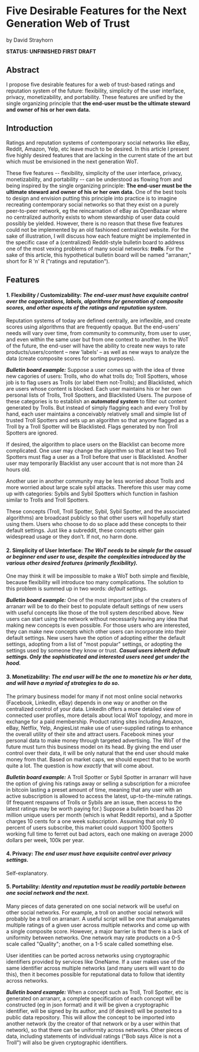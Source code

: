 # Five Desirable Features for the Next Generation Web of Trust

by David Strayhorn

**STATUS: UNFINISHED FIRST DRAFT**

## Abstract

I propose five desirable features for a web of trust-based ratings and reputation system of the future: flexibility, simplicity of the user interface, privacy, monetizability, and portability. These features are unified by the single organizing principle that **the end-user must be the ultimate steward and owner of his or her own data.**

## Introduction 

Ratings and reputation systems of contemporary social networks like eBay, Reddit, Amazon, Yelp, etc leave much to be desired. In this article I present five highly desired features that are lacking in the current state of the art but which must be envisioned in the next generation WoT. 

These five features -- flexibility, simplicity of the user interface, privacy, monetizability, and portability -- can be understood as flowing from and being inspired by the single organizing principle: **The end-user must be the ultimate steward and owner of his or her own data.** One of the best tools to design and envision putting this principle into practice is to imagine recreating contemporary social networks so that they exist on a purely peer-to-peer network, eg the reincarnation of eBay as OpenBazaar where no centralized authority exists to whom stewardship of user data could possibly be yielded. However, there is no reason that these five features could not be implemented by an old fashioned centralized website. For the sake of illustration, I will discuss how each feature might be implemented in the specific case of a (centralized) Reddit-style bulletin board to address one of the most vexing problems of many social networks: ***trolls***. For the sake of this article, this hypothetical bulletin board will be named "arranarr," short for R 'n' R ("ratings and reputation").

## Features

#### 1. Flexibility / Customizability: *The end-user must have exquisite control over the cagorizations, labels, algorithms for generation of composite scores, and other aspects of the ratings and reputation system.*

Reputation systems of today are defined centrally, are inflexible, and create scores using algorithms that are frequently opaque. But the end-users' needs will vary over time, from community to community, from user to user, and even within the same user but from one context to another. In the WoT of the future, the end-user will have the ability to create new ways to rate products/users/content – new ’labels’ – as well as new ways to analyze the data (create composite scores for sorting purposes).

***Bulletin board example:*** Suppose a user comes up with the idea of three new cagories of users: Trolls, who do what trolls do; Troll Spotters, whose job is to flag users as Trolls (or label them not-Trolls); and Blacklisted, which are users whose content is blocked. Each user maintains his or her own personal lists of Trolls, Troll Spotters, and Blacklisted Users. The purpose of these categories is to establish an ***automated system*** to filter out content generated by Trolls. But instead of simply flagging each and every Troll by hand, each user maintains a conceivably relatively small and simple list of trusted Troll Spotters and sets up an algorithm so that anyone flagged as a Troll by a Troll Spotter will be Blacklisted. Flags generated by non Troll Spotters are ignored. 

If desired, the algorithm to place users on the Blacklist can become more complicated. One user may change the algorithm so that at least two Troll Spotters must flag a user as a Troll before that user is Blacklisted. Another user may temporarily Blacklist any user account that is not more than 24 hours old.

Another user in another community may be less worried about Trolls and more worried about large scale sybil attacks. Therefore this user may come up with categories: Sybils and Sybil Spotters which function in fashion similar to Trolls and Troll Spotters.

These concepts (Troll, Troll Spotter, Sybil, Sybil Spotter, and the associated algorithms) are broadcast publicly so that other users will hopefully start using them. Users who choose to do so place add these concepts to their default settings. Just like a subreddit, these concepts either gain widespread usage or they don’t. If not, no harm done.

#### 2. Simplicity of User Interface: *The WoT needs to be simple for the casual or beginner end user to use, despite the complexities introduced by the various other desired features (primarily flexibility).*

One may think it will be impossible to make a WoT both simple and flexible, because flexibility will introduce too many complications. The solution to this problem is summed up in two words: *default settings*.

***Bulletin board example:*** One of the most important jobs of the creaters of arranarr will be to do their best to populate default settings of new users with useful concepts like those of the troll system described above. New users can start using the network without necessarily having any idea that making new concepts is even possible. For those users who are interested, they can make new concepts which other users can incorporate into their default settings. New users have the option of adopting either the default settings, adopting from a list of "most popular" settings, or adopting the settings used by someone they know or trust. ***Casual users inherit default settings. Only the sophisticated and interested users need get under the hood.***

#### 3. Monetizability: *The end user will be the one to monetize his or her data, and will have a myriad of strategies to do so.*

The primary business model for many if not most online social networks (Facebook, LinkedIn, eBay) depends in one way or another on the centralized control of your data. LinkedIn offers a more detailed view of connected user profiles, more details about local WoT topology, and more in exchange for a paid membership. Product rating sites including Amazon, eBay, Netflix, Yelp, AngiesList make use of user-supplied ratings to enhance the overall utility of their site and attract users. Facebook mines your personal data to make money through targeted advertising. The WoT of the future must turn this business model on its head. By giving the end user control over their data, it will be only natural that the end user should make money from that. Based on market caps, we should expect that to be worth quite a lot. The question is how *exactly* that will come about.

***Bulletin board example:*** A Troll Spotter or Sybil Spotter in arranarr will have the option of giving his ratings away or selling a subscription for a microfee in bitcoin lasting a preset amount of time, meaning that any user with an active subscription is allowed to access the latest, up-to-the-minute ratings. (If frequent respawns of Trolls or Sybils are an issue, then access to the latest ratings may be worth paying for.)  Suppose a bulletin board has 20 million unique users per month (which is what Reddit reports), and a Spotter charges 10 cents for a one week subscription. Assuming that only 10 percent of users subscribe, this market could support 1000 Spotters working full time to ferret out bad actors, each one making on average 2000 dollars per week, 100k per year.

#### 4. Privacy: *The end user must have exquisite control over privacy settings.*

Self-explanatory.

#### 5. Portability: *Identity and reputation must be readily portable between one social network and the next.*

Many pieces of data generated on one social network will be useful on other social networks. For example, a troll on another social network will probably be a troll on arranarr. A useful script will be one that amalgamates multiple ratings of a given user across multiple networks and come up with a single composite score. However, a major barrier is that there is a lack of uniformity between networks. One network may rate products on a 0-5 scale called "Quality"; another, on a 1-5 scale called something else. 

User identities can be ported across networks using cryptographic identifiers provided by services like OneName. If a user makes use of the same identifier across multiple networks (and many users will want to do this), then it becomes possible for reputational data to follow that identity across networks. 

***Bulletin board example:*** When a concept such as Troll, Troll Spotter, etc is generated on arranarr, a complete specification of each concept will be constructed (eg in json format) and it will be given a cryptographic identifier, will be signed by its author, and (if desired) will be posted to a public data repository. This will allow the concept to be imported into another network (by the creator of that network or by a user within that network), so that there can be uniformity across networks. Other pieces of data, including statements of individual ratings ("Bob says Alice is not a Troll") will also be given cryptographic identifiers. 


